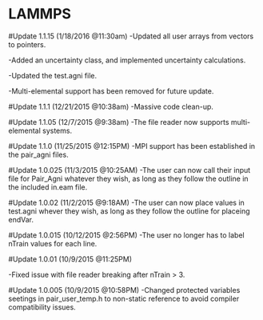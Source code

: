 # LAMMPS

#Update 1.1.15 (1/18/2016 @11:30am)
-Updated all user arrays from vectors to pointers.

-Added an uncertainty class, and implemented uncertainty calculations.

-Updated the test.agni file.

-Multi-elemental support has been removed for future update.

#Update 1.1.1 (12/21/2015 @10:38am)
-Massive code clean-up.

#Update 1.1.05 (12/7/2015 @9:38am)
-The file reader now supports multi-elemental systems. 

#Update 1.1.0 (11/25/2015 @12:15PM)
-MPI support has been established in the pair_agni files.

#Update 1.0.025 (11/3/2015 @10:25AM)
-The user can now call their input file for Pair_Agni whatever they wish, as long as they follow the outline in the included in.eam file.

#Update 1.0.02 (11/2/2015 @9:18AM)
-The user can now place values in test.agni whever they wish, as long as they follow the outline for placeing endVar.

#Update 1.0.015 (10/12/2015 @2:56PM)
-The user no longer has to label nTrain values for each line.

#Update 1.0.01 (10/9/2015 @11:25PM)

-Fixed issue with file reader breaking after nTrain > 3.

#Update 1.0.005 (10/9/2015 @10:58PM)
-Changed protected variables seetings in pair_user_temp.h to non-static reference to avoid compiler compatibility issues. 


